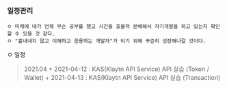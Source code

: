 ### 일정관리
```
ㅇ 미래에 내가 언제 무슨 공부를 했고 시간을 효율적 분배해서 자기개발을 하고 있는지 확인할 수 있을 것 같다. 
ㅇ "흉내내지 않고 이해하고 응용하는 개발자"가 되기 위해 꾸준히 성장해나갈 것이다.
```
ㅇ 일정
  > 2021.04
    + 2021-04-12 : KAS(Klaytn API Service) API 실습 (Token / Wallet)
    + 2021-04-13 : KAS(Klaytn API Service) API 실습 (Transaction)

